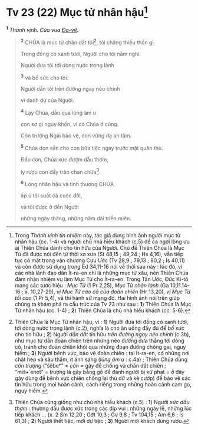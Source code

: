 # Tv 23 (22) Mục tử nhân hậu[^1-8aac071a-a2d9-45fb-8a3a-b96ac55a2404]
<sup><b>1</b></sup> *Thánh vịnh. Của vua [Đa-vít]().*

> <sup><b>2</b></sup> CHÚA là mục tử chăn dắt tôi[^2-8aac071a-a2d9-45fb-8a3a-b96ac55a2404], tôi chẳng thiếu thốn gì.
>
> Trong đồng cỏ xanh tươi, Người cho tôi nằm nghỉ.
>
> Người đưa tôi tới dòng nước trong lành
>
> <sup><b>3</b></sup> và bổ sức cho tôi.
>
> Người dẫn tôi trên đường ngay nẻo chính
>
> vì danh dự của Người.
>
> <sup><b>4</b></sup> Lạy Chúa, dầu qua lũng âm u
>
> con sợ gì nguy khốn, vì có Chúa ở cùng.
>
> Côn trượng Ngài bảo vệ, con vững dạ an tâm.
>
> <sup><b>5</b></sup> Chúa dọn sẵn cho con bữa tiệc ngay trước mặt quân thù.
>
> Đầu con, Chúa xức đượm dầu thơm,
>
> ly rượu con đầy tràn chan chứa[^3-8aac071a-a2d9-45fb-8a3a-b96ac55a2404].
>
> <sup><b>6</b></sup> Lòng nhân hậu và tình thương CHÚA
>
> ấp ủ tôi suốt cả cuộc đời,
>
> và tôi được ở đền Người
>
> những ngày tháng, những năm dài triền miên.

[^1-8aac071a-a2d9-45fb-8a3a-b96ac55a2404]: Trong *Thánh vịnh tín nhiệm* này, tác giả dùng hình ảnh người mục tử nhân hậu (cc. 1-4) và người chủ nhà hiếu khách (c.5) để ca ngợi lòng ưu ái Thiên Chúa dành cho tín hữu của Người. Chủ đề Thiên Chúa là Mục Tử đã được nói đến từ thời xa xưa (St 48,15 ; 49,24 ; Hs 4,16), vẫn tiếp tục có mặt trong văn chương Cựu Ước (Tv 28,9 ; 79,13 ; 80,2 ; Is 40,11) và còn được sử dụng trong Ed 34,11-16 nói về thời sau này : lúc đó, vì các nhà lãnh đạo dân Ít-ra-en chỉ là những mục tử xấu, nên Thiên Chúa đảm nhận nhiệm vụ làm Mục Tử cho Ít-ra-en. Trong Tân Ước, Đức Ki-tô mang các tước hiệu : *Mục Tử* (1 Pr 2,25), *Mục Tử nhân lành* (Ga 10,11.14-16 ; x. 10,27-29), *vị Mục Tử cao cả của đoàn chiên* (Hr 13,20), *vị Mục Tử tối cao* (1 Pr 5,4), và thi hành sứ mạng đó. Hai hình ảnh nói trên giúp chúng ta khám phá ra cấu trúc của Tv 23 như sau : **1**) Thiên Chúa là Mục Tử nhân hậu (cc. 1-4) ; **2**) Thiên Chúa là chủ nhà hiếu khách (cc. 5-6).
[^2-8aac071a-a2d9-45fb-8a3a-b96ac55a2404]: Thiên Chúa là Mục Tử nhân hậu, vì : **1**) Người đưa tới đồng cỏ xanh tươi, tới dòng nước trong lành (c.2), nghĩa là cho ăn uống đầy đủ để *bổ sức* cho tín hữu ; **2**) Người *dẫn dắt* tín hữu *trên đường ngay nẻo chính* (c.3b), như mục tử dẫn đoàn chiên trên những nẻo đường đưa thẳng tới đồng cỏ, tránh cho đoàn chiên khỏi qua những đoạn đường chông gai, nguy hiểm ; **3**) Người bênh vực, bảo vệ đoàn chiên : tại Ít-ra-en, có những nơi chật hẹp và sâu thẳm, ít ánh sáng (*lũng âm u* : c.4a) ; Thiên Chúa dùng *côn trượng* (“šëbe†” = *côn* = gậy để chống và chăn dắt chiên ; “miš•\`enet” = *trượng* là gậy bằng gỗ để đánh người bị xử phạt = ở đây gậy dùng để bênh vực chiên chống lại thú dữ và kẻ cướp) để bảo vệ các tín hữu trong mọi hoàn cảnh, cách riêng trong những hoàn cảnh cam go, nguy hiểm.
[^3-8aac071a-a2d9-45fb-8a3a-b96ac55a2404]: Thiên Chúa cũng giống như chủ nhà hiếu khách (c.5) : **1**) Người *xức dầu thơm* : thường dầu được xức trong các dịp vui : những ngày lễ, những lúc tiếp khách ... (x. 2 Sm 12,20 ; Gđt 10,3 ; Gv 9,8 ; Tv 104,15 ; Am 6,6 ; Is 61,3) ; **2**) Người thết tiệc, mời dự tiệc ; **3**) Người mời khách dùng rượu.
